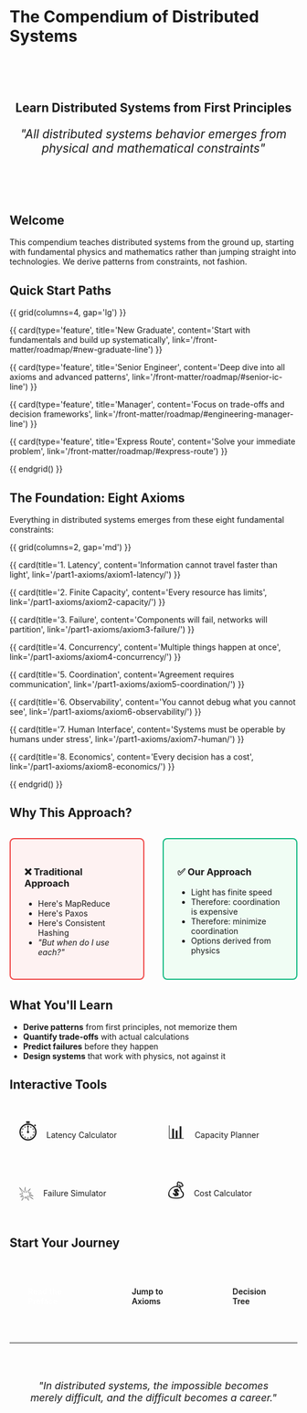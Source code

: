 # The Compendium of Distributed Systems

<div class="hero-section">
  <h2>Learn Distributed Systems from First Principles</h2>
  <p class="hero-quote">"All distributed systems behavior emerges from physical and mathematical constraints"</p>
</div>

## Welcome

This compendium teaches distributed systems from the ground up, starting with fundamental physics and mathematics rather than jumping straight into technologies. We derive patterns from constraints, not fashion.

## Quick Start Paths

{{ grid(columns=4, gap='lg') }}

{{ card(type='feature', title='New Graduate', content='Start with fundamentals and build up systematically', link='/front-matter/roadmap/#new-graduate-line') }}

{{ card(type='feature', title='Senior Engineer', content='Deep dive into all axioms and advanced patterns', link='/front-matter/roadmap/#senior-ic-line') }}

{{ card(type='feature', title='Manager', content='Focus on trade-offs and decision frameworks', link='/front-matter/roadmap/#engineering-manager-line') }}

{{ card(type='feature', title='Express Route', content='Solve your immediate problem', link='/front-matter/roadmap/#express-route') }}

{{ endgrid() }}

## The Foundation: Eight Axioms

Everything in distributed systems emerges from these eight fundamental constraints:

{{ grid(columns=2, gap='md') }}

{{ card(title='1. Latency', content='Information cannot travel faster than light', link='/part1-axioms/axiom1-latency/') }}

{{ card(title='2. Finite Capacity', content='Every resource has limits', link='/part1-axioms/axiom2-capacity/') }}

{{ card(title='3. Failure', content='Components will fail, networks will partition', link='/part1-axioms/axiom3-failure/') }}

{{ card(title='4. Concurrency', content='Multiple things happen at once', link='/part1-axioms/axiom4-concurrency/') }}

{{ card(title='5. Coordination', content='Agreement requires communication', link='/part1-axioms/axiom5-coordination/') }}

{{ card(title='6. Observability', content='You cannot debug what you cannot see', link='/part1-axioms/axiom6-observability/') }}

{{ card(title='7. Human Interface', content='Systems must be operable by humans under stress', link='/part1-axioms/axiom7-human/') }}

{{ card(title='8. Economics', content='Every decision has a cost', link='/part1-axioms/axiom8-economics/') }}

{{ endgrid() }}

## Why This Approach?

<div class="approach-comparison">
  <div class="traditional">
    <h3>❌ Traditional Approach</h3>
    <ul>
      <li>Here's MapReduce</li>
      <li>Here's Paxos</li>
      <li>Here's Consistent Hashing</li>
      <li><em>"But when do I use each?"</em></li>
    </ul>
  </div>
  
  <div class="our-approach">
    <h3>✅ Our Approach</h3>
    <ul>
      <li>Light has finite speed</li>
      <li>Therefore: coordination is expensive</li>
      <li>Therefore: minimize coordination</li>
      <li>Options derived from physics</li>
    </ul>
  </div>
</div>

## What You'll Learn

- **Derive patterns** from first principles, not memorize them
- **Quantify trade-offs** with actual calculations
- **Predict failures** before they happen
- **Design systems** that work with physics, not against it

## Interactive Tools

<div class="tools-preview">
  <a href="/tools/latency-calculator/" class="tool-card">
    <span class="tool-icon">⏱️</span>
    <span class="tool-name">Latency Calculator</span>
  </a>
  
  <a href="/tools/capacity-planner/" class="tool-card">
    <span class="tool-icon">📊</span>
    <span class="tool-name">Capacity Planner</span>
  </a>
  
  <a href="/tools/failure-simulator/" class="tool-card">
    <span class="tool-icon">💥</span>
    <span class="tool-name">Failure Simulator</span>
  </a>
  
  <a href="/tools/cost-calculator/" class="tool-card">
    <span class="tool-icon">💰</span>
    <span class="tool-name">Cost Calculator</span>
  </a>
</div>

## Start Your Journey

<div class="cta-section">
  <a href="/front-matter/preface/" class="cta-button primary">
    Read the Preface
  </a>
  
  <a href="/part1-axioms/" class="cta-button secondary">
    Jump to Axioms
  </a>
  
  <a href="/patterns/decision-tree/" class="cta-button secondary">
    Decision Tree
  </a>
</div>

---

<div class="footer-quote">
  <p><em>"In distributed systems, the impossible becomes merely difficult, and the difficult becomes a career."</em></p>
</div>

<style>
.hero-section {
  text-align: center;
  padding: 3rem 0;
  margin-bottom: 2rem;
}

.hero-quote {
  font-size: 1.3rem;
  color: var(--md-default-fg-color--light);
  font-style: italic;
}

.approach-comparison {
  display: grid;
  grid-template-columns: 1fr 1fr;
  gap: 2rem;
  margin: 2rem 0;
}

.traditional, .our-approach {
  padding: 1.5rem;
  border-radius: 8px;
  border: 2px solid;
}

.traditional {
  background: #fef2f2;
  border-color: #ef4444;
}

.our-approach {
  background: #f0fdf4;
  border-color: #10b981;
}

[data-md-color-scheme="slate"] .traditional {
  background: #2a1a1a;
  border-color: #dc2626;
}

[data-md-color-scheme="slate"] .our-approach {
  background: #1a2f23;
  border-color: #059669;
}

.tools-preview {
  display: grid;
  grid-template-columns: repeat(auto-fit, minmax(200px, 1fr));
  gap: 1rem;
  margin: 2rem 0;
}

.tool-card {
  display: flex;
  align-items: center;
  gap: 1rem;
  padding: 1rem;
  background: var(--md-code-bg-color);
  border-radius: 8px;
  text-decoration: none;
  color: var(--md-default-fg-color);
  transition: all 0.2s ease;
  border: 1px solid var(--md-default-fg-color--lightest);
}

.tool-card:hover {
  transform: translateY(-2px);
  box-shadow: 0 4px 12px rgba(0, 0, 0, 0.1);
}

.tool-icon {
  font-size: 2rem;
}

.cta-section {
  display: flex;
  gap: 1rem;
  justify-content: center;
  margin: 3rem 0;
}

.cta-button {
  padding: 1rem 2rem;
  border-radius: 8px;
  text-decoration: none;
  font-weight: 600;
  transition: all 0.2s ease;
  display: inline-block;
}

.cta-button.primary {
  background: var(--md-primary-fg-color);
  color: white;
}

.cta-button.secondary {
  background: transparent;
  color: var(--md-primary-fg-color);
  border: 2px solid var(--md-primary-fg-color);
}

.cta-button:hover {
  transform: translateY(-2px);
  box-shadow: 0 4px 12px rgba(0, 0, 0, 0.2);
}

.footer-quote {
  text-align: center;
  padding: 2rem;
  font-size: 1.1rem;
  color: var(--md-default-fg-color--light);
}
</style>